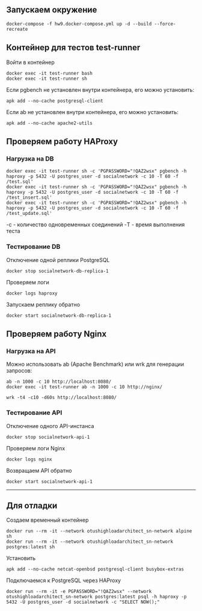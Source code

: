 ## Запускаем окружение

```shell
docker-compose -f hw9.docker-compose.yml up -d --build --force-recreate
```

## Контейнер для тестов test-runner

Войти в контейнер

```shell
docker exec -it test-runner bash
docker exec -it test-runner sh
```

Если pgbench не установлен внутри контейнера, его можно установить:

```shell
apk add --no-cache postgresql-client
```

Если ab не установлен внутри контейнера, его можно установить:

```shell
apk add --no-cache apache2-utils
```

## Проверяем работу HAProxy

### Нагрузка на DB

```shell
docker exec -it test-runner sh -c 'PGPASSWORD="!QAZ2wsx" pgbench -h haproxy -p 5432 -U postgres_user -d socialnetwork -c 10 -T 60 -f /test.sql'
docker exec -it test-runner sh -c 'PGPASSWORD="!QAZ2wsx" pgbench -h haproxy -p 5432 -U postgres_user -d socialnetwork -c 10 -T 60 -f /test_insert.sql'
docker exec -it test-runner sh -c 'PGPASSWORD="!QAZ2wsx" pgbench -h haproxy -p 5432 -U postgres_user -d socialnetwork -c 10 -T 60 -f /test_update.sql'
```
-c - количество одновременных соединений
-T - время выполнения теста

### Тестирование DB

Отключение одной реплики PostgreSQL
```shell
docker stop socialnetwork-db-replica-1
```

Проверяем логи
```shell
docker logs haproxy
```

Запускаем реплику обратно
```shell
docker start socialnetwork-db-replica-1
```

## Проверяем работу Nginx

### Нагрузка на API

Можно использовать ab (Apache Benchmark) или wrk для генерации запросов:
```shell
ab -n 1000 -c 10 http://localhost:8080/
docker exec -it test-runner ab -n 1000 -c 10 http://nginx/

wrk -t4 -c10 -d60s http://localhost:8080/
```

### Тестирование API

Отключение одного API-инстанса
```shell
docker stop socialnetwork-api-1
```

Проверяем логи Nginx
```shell
docker logs nginx
```

Возвращаем API обратно
```shell
docker start socialnetwork-api-1
```



-----------
Для отладки
-----------

Создаем временный контейнер
```shell
docker run --rm -it --network otushighloadarchitect_sn-network alpine sh
docker run --rm -it --network otushighloadarchitect_sn-network postgres:latest sh
```

Установить
```shell
apk add --no-cache netcat-openbsd postgresql-client busybox-extras
```

Подключаемся к PostgreSQL через HAProxy
```shell
docker run --rm -it -e PGPASSWORD="!QAZ2wsx" --network otushighloadarchitect_sn-network postgres:latest psql -h haproxy -p 5432 -U postgres_user -d socialnetwork -c "SELECT NOW();"
```